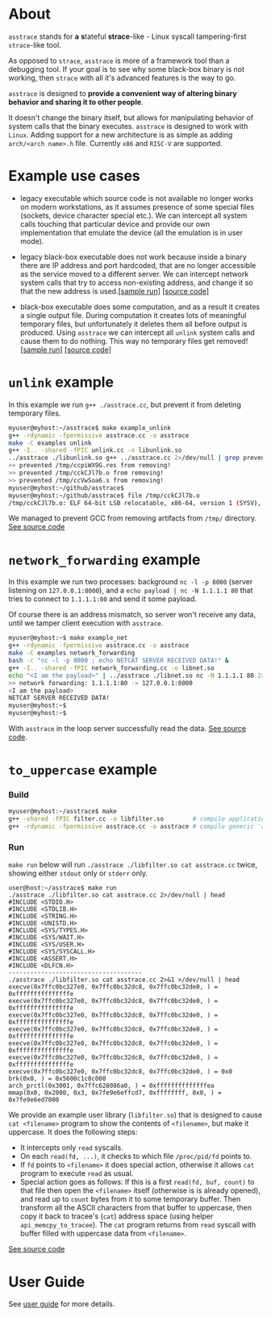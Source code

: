 # About
`asstrace` stands for **a** **s**tateful **strace**-like - Linux syscall tampering-first `strace`-like tool.

As opposed to `strace`, `asstrace` is more of a framework tool than a debugging tool. If your goal is to see why some black-box binary is not working, then `strace` with all it's advanced features is the way to go.

`asstrace` is designed to **provide a convenient way of altering binary behavior and sharing it to other people**.

It doesn't change the binary itself, but allows for manipulating behavior of system calls that the binary executes.
`asstrace` is designed to work with `Linux`. Adding support for a new architecture is as simple as adding `arch/<arch name>.h` file. Currently `x86` and `RISC-V` are supported.

# Example use cases

* legacy executable which source code is not available no longer works on modern workstations, as it assumes presence of some special files (sockets, device character special etc.). We can intercept all system calls touching that particular device and provide our own implementation that emulate the device (all the emulation is in user mode).

* legacy black-box executable does not work because inside a binary there are IP address and port hardcoded, that are no longer accessible as the service moved to a different server. We can intercept network system calls that try to access non-existing address, and change it so that the new address is used.[[sample run]](#network_forwarding-example) [[source code]](./examples/network_forwarding.cc)

* black-box executable does some computation, and as a result it creates a single output file. During computation it creates lots of meaningful temporary files, but unfortunately it deletes them all before output is produced. Using `asstrace` we can intercept all `unlink` system calls and cause them to do nothing. This way no temporary files get removed! [[sample run]](#unlink-example) [[source code]](./examples/unlink.cc)

# `unlink` example

In this example we run `g++ ./asstrace.cc`, but prevent it from deleting temporary files.

```bash
myuser@myhost:~/asstrace$ make example_unlink
g++ -rdynamic -fpermissive asstrace.cc -o asstrace
make -C examples unlink
g++ -I.. -shared -fPIC unlink.cc -o libunlink.so
../asstrace ./libunlink.so g++ ../asstrace.cc 2>/dev/null | grep prevented
>> prevented /tmp/ccpiWX9G.res from removing!
>> prevented /tmp/cckCJl7b.o from removing!
>> prevented /tmp/ccVwSoa6.s from removing!
myuser@myhost:~/github/asstrace$
myuser@myhost:~/github/asstrace$ file /tmp/cckCJl7b.o
/tmp/cckCJl7b.o: ELF 64-bit LSB relocatable, x86-64, version 1 (SYSV), not stripped
```

We managed to prevent GCC from removing artifacts from `/tmp/` directory. [See source code](./examples/unlink.cc)

# `network_forwarding` example

In this example we run two processes: background `nc -l -p 8000` (server listening on `127.0.0.1:8000`), and a `echo payload | nc -N 1.1.1.1 80` that tries to connect to `1.1.1.1:80` and send it some payload.

Of course there is an address mismatch, so server won't receive any data, until we tamper client execution with `asstrace`.

```bash
myuser@myhost:~$ make example_net
g++ -rdynamic -fpermissive asstrace.cc -o asstrace
make -C examples network_forwarding
bash -c "nc -l -p 8000 ; echo NETCAT SERVER RECEIVED DATA!" &
g++ -I.. -shared -fPIC network_forwarding.cc -o libnet.so
echo "<I am the payload>" | ../asstrace ./libnet.so nc -N 1.1.1.1 80 2>/dev/null
>> network forwarding: 1.1.1.1:80 -> 127.0.0.1:8000
<I am the payload>
NETCAT SERVER RECEIVED DATA!
myuser@myhost:~$
myuser@myhost:~$
```

With `asstrace` in the loop server successfully read the data. [See source code](./examples/network_forwarding.cc).

# `to_uppercase` example


### Build

```bash
myuser@myhost:~/asstrace$ make
g++ -shared -fPIC filter.cc -o libfilter.so        # compile application-specific user library
g++ -rdynamic -fpermissive asstrace.cc -o asstrace # compile generic 'asstrace' engine
```

### Run

`make run` below will run `./asstrace ./libfilter.so cat asstrace.cc` twice, showing either `stdout` only or `stderr` only.

```
user@host:~/asstrace$ make run
./asstrace ./libfilter.so cat asstrace.cc 2>/dev/null | head
#INCLUDE <STDIO.H>
#INCLUDE <STDLIB.H>
#INCLUDE <STRING.H>
#INCLUDE <UNISTD.H>
#INCLUDE <SYS/TYPES.H>
#INCLUDE <SYS/WAIT.H>
#INCLUDE <SYS/USER.H>
#INCLUDE <SYS/SYSCALL.H>
#INCLUDE <ASSERT.H>
#INCLUDE <DLFCN.H>
-------------------------------------
./asstrace ./libfilter.so cat asstrace.cc 2>&1 >/dev/null | head
execve(0x7ffc0bc327e0, 0x7ffc0bc32dc8, 0x7ffc0bc32de0, ) = 0xfffffffffffffffe
execve(0x7ffc0bc327e0, 0x7ffc0bc32dc8, 0x7ffc0bc32de0, ) = 0xfffffffffffffffe
execve(0x7ffc0bc327e0, 0x7ffc0bc32dc8, 0x7ffc0bc32de0, ) = 0xfffffffffffffffe
execve(0x7ffc0bc327e0, 0x7ffc0bc32dc8, 0x7ffc0bc32de0, ) = 0xfffffffffffffffe
execve(0x7ffc0bc327e0, 0x7ffc0bc32dc8, 0x7ffc0bc32de0, ) = 0xfffffffffffffffe
execve(0x7ffc0bc327e0, 0x7ffc0bc32dc8, 0x7ffc0bc32de0, ) = 0xfffffffffffffffe
execve(0x7ffc0bc327e0, 0x7ffc0bc32dc8, 0x7ffc0bc32de0, ) = 0x0
brk(0x0, ) = 0x5600c1c0c000
arch_prctl(0x3001, 0x7ffc628086a0, ) = 0xffffffffffffffea
mmap(0x0, 0x2000, 0x3, 0x7fe9e6effcd7, 0xffffffff, 0x0, ) = 0x7fe9e6ed7000

```

We provide an example user library (`libfilter.so`) that is designed to cause `cat <filename>` program to show the contents of `<filename>`, but make it uppercase. It does the following steps:

* It intercepts only `read` syscalls.
* On each `read(fd, ...)`, it checks to which file `/proc/pid/fd` points to.
* If `fd` points to `<filename>` it does special action, otherwise it allows `cat` program to execute `read` as usual.
* Special action goes as follows: If this is a first `read(fd, buf, count)` to that file then open the `<filename>` itself (otherwise is is already opened), and read up to `count` bytes from it to some temporary buffer. Then transform all the ASCII characters from that buffer to uppercase, then copy it back to tracee's (`cat`) address space (using helper `api_memcpy_to_tracee`). The `cat` program returns from `read` syscall with buffer filled with uppercase data from `<filename>`.

[See source code](./filter.cc)

# User Guide

See [user guide](./USER_GUIDE.md) for more details.